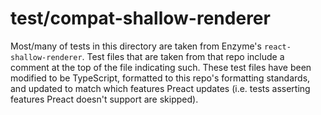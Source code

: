 # test/compat-shallow-renderer

Most/many of tests in this directory are taken from Enzyme's
`react-shallow-renderer`. Test files that are taken from that repo include a
comment at the top of the file indicating such. These test files have been
modified to be TypeScript, formatted to this repo's formatting standards, and
updated to match which features Preact updates (i.e. tests asserting features
Preact doesn't support are skipped).
